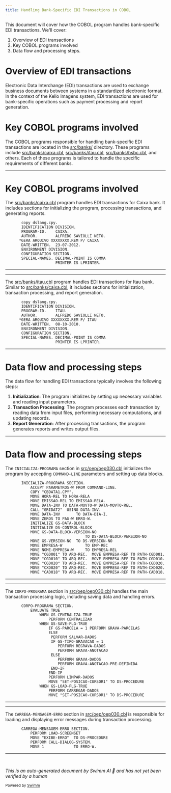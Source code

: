 ```yaml
---
title: Handling Bank-Specific EDI Transactions in COBOL
---
```

This document will cover how the COBOL program handles bank-specific EDI transactions. We'll cover:

1. Overview of EDI transactions
2. Key COBOL programs involved
3. Data flow and processing steps.

# Overview of EDI transactions

Electronic Data Interchange (EDI) transactions are used to exchange business documents between systems in a standardized electronic format. In the context of the Kello Imagens system, EDI transactions are used for bank-specific operations such as payment processing and report generation.

# Key COBOL programs involved

The COBOL programs responsible for handling bank-specific EDI transactions are located in the <SwmPath>[src/banks/](src/banks/)</SwmPath> directory. These programs include <SwmPath>[src/banks/caixa.cbl](src/banks/caixa.cbl)</SwmPath>, <SwmPath>[src/banks/itau.cbl](src/banks/itau.cbl)</SwmPath>, <SwmPath>[src/banks/hsbc.cbl](src/banks/hsbc.cbl)</SwmPath>, and others. Each of these programs is tailored to handle the specific requirements of different banks.

<SwmSnippet path="/src/banks/caixa.cbl" line="1">

---

# Key COBOL programs involved

The <SwmPath>[src/banks/caixa.cbl](src/banks/caixa.cbl)</SwmPath> program handles EDI transactions for Caixa bank. It includes sections for initializing the program, processing transactions, and generating reports.

```cobol
       copy dslang.cpy.
       IDENTIFICATION DIVISION.
       PROGRAM-ID.    CAIXA.
       AUTHOR.        ALFREDO SAVIOLLI NETO.
      *GERA ARQUIVO XXXXXXXX.REM P/ CAIXA
       DATE-WRITTEN.  23-07-2012.
       ENVIRONMENT DIVISION.
       CONFIGURATION SECTION.
       SPECIAL-NAMES. DECIMAL-POINT IS COMMA
                      PRINTER IS LPRINTER.
```

---

</SwmSnippet>

<SwmSnippet path="/src/banks/itau.cbl" line="1">

---

The <SwmPath>[src/banks/itau.cbl](src/banks/itau.cbl)</SwmPath> program handles EDI transactions for Itau bank. Similar to <SwmPath>[src/banks/caixa.cbl](src/banks/caixa.cbl)</SwmPath>, it includes sections for initialization, transaction processing, and report generation.

```cobol
       copy dslang.cpy.
       IDENTIFICATION DIVISION.
       PROGRAM-ID.    ITAU.
       AUTHOR.        ALFREDO SAVIOLLI NETO.
      *GERA ARQUIVO XXXXXXXX.REM P/ ITAU
       DATE-WRITTEN.  08-10-2010.
       ENVIRONMENT DIVISION.
       CONFIGURATION SECTION.
       SPECIAL-NAMES. DECIMAL-POINT IS COMMA
                      PRINTER IS LPRINTER.
```

---

</SwmSnippet>

# Data flow and processing steps

The data flow for handling EDI transactions typically involves the following steps:

1. **Initialization**: The program initializes by setting up necessary variables and reading input parameters.
2. **Transaction Processing**: The program processes each transaction by reading data from input files, performing necessary computations, and updating records.
3. **Report Generation**: After processing transactions, the program generates reports and writes output files.

<SwmSnippet path="/src/oep/oep030.cbl" line="266">

---

# Data flow and processing steps

The <SwmToken path="src/oep/oep030.cbl" pos="266:1:3" line-data="       INICIALIZA-PROGRAMA SECTION.">`INICIALIZA-PROGRAMA`</SwmToken> section in <SwmPath>[src/oep/oep030.cbl](src/oep/oep030.cbl)</SwmPath> initializes the program by accepting <SwmToken path="src/oep/oep030.cbl" pos="267:9:11" line-data="           ACCEPT PARAMETROS-W FROM COMMAND-LINE.">`COMMAND-LINE`</SwmToken> parameters and setting up data blocks.

```cobol
       INICIALIZA-PROGRAMA SECTION.
           ACCEPT PARAMETROS-W FROM COMMAND-LINE.
           COPY "CBDATA1.CPY".
           MOVE HORA-REL TO HORA-RELA
           MOVE EMISSAO-REL TO EMISSAO-RELA.
           MOVE DATA-INV TO DATA-MOVTO-W DATA-MOVTO-REL.
           CALL "GRIDAT2"  USING DATA-INV.
           MOVE DATA-INV       TO DATA-DIA-I.
           MOVE ZEROS TO PAG-W ERRO-W.
           INITIALIZE GS-DATA-BLOCK
           INITIALIZE DS-CONTROL-BLOCK
           MOVE GS-DATA-BLOCK-VERSION-NO
                                   TO DS-DATA-BLOCK-VERSION-NO
           MOVE GS-VERSION-NO  TO DS-VERSION-NO
           MOVE EMPRESA-W          TO EMP-REC
           MOVE NOME-EMPRESA-W     TO EMPRESA-REL
           MOVE "CGD001" TO ARQ-REC.  MOVE EMPRESA-REF TO PATH-CGD001.
           MOVE "CGD010" TO ARQ-REC.  MOVE EMPRESA-REF TO PATH-CGD010.
           MOVE "CGD020" TO ARQ-REC.  MOVE EMPRESA-REF TO PATH-CGD020.
           MOVE "CXD020" TO ARQ-REC.  MOVE EMPRESA-REF TO PATH-CXD020.
           MOVE "CAD018" TO ARQ-REC.  MOVE EMPRESA-REF TO PATH-CAD018.
```

---

</SwmSnippet>

<SwmSnippet path="/src/oep/oep030.cbl" line="395">

---

The <SwmToken path="src/oep/oep030.cbl" pos="395:1:3" line-data="       CORPO-PROGRAMA SECTION.">`CORPO-PROGRAMA`</SwmToken> section in <SwmPath>[src/oep/oep030.cbl](src/oep/oep030.cbl)</SwmPath> handles the main transaction processing logic, including saving data and handling errors.

```cobol
       CORPO-PROGRAMA SECTION.
           EVALUATE TRUE
               WHEN GS-CENTRALIZA-TRUE
                   PERFORM CENTRALIZAR
               WHEN GS-SAVE-FLG-TRUE
                   IF GS-PARCELA = 1 PERFORM GRAVA-PARCELAS
                   ELSE
                    PERFORM SALVAR-DADOS
                    IF GS-TIPO-GRAVACAO = 1
                       PERFORM REGRAVA-DADOS
                       PERFORM GRAVA-ANOTACAO
                    ELSE
                       PERFORM GRAVA-DADOS
                       PERFORM GRAVA-ANOTACAO-PRE-DEFINIDA
                    END-IF
                   END-IF
                   PERFORM LIMPAR-DADOS
                   MOVE "SET-POSICAO-CURSOR1" TO DS-PROCEDURE
               WHEN GS-LOAD-FLG-TRUE
                   PERFORM CARREGAR-DADOS
                   MOVE "SET-POSICAO-CURSOR1" TO DS-PROCEDURE
```

---

</SwmSnippet>

<SwmSnippet path="/src/oep/oep030.cbl" line="889">

---

The <SwmToken path="src/oep/oep030.cbl" pos="889:1:5" line-data="       CARREGA-MENSAGEM-ERRO SECTION.">`CARREGA-MENSAGEM-ERRO`</SwmToken> section in <SwmPath>[src/oep/oep030.cbl](src/oep/oep030.cbl)</SwmPath> is responsible for loading and displaying error messages during transaction processing.

```cobol
       CARREGA-MENSAGEM-ERRO SECTION.
           PERFORM LOAD-SCREENSET
           MOVE "EXIBE-ERRO"  TO DS-PROCEDURE
           PERFORM CALL-DIALOG-SYSTEM.
           MOVE 1             TO ERRO-W.
```

---

</SwmSnippet>

&nbsp;

*This is an auto-generated document by Swimm AI 🌊 and has not yet been verified by a human*

<SwmMeta version="3.0.0" repo-id="Z2l0aHViJTNBJTNBa2VsbG8lM0ElM0Fzd2ltbWlv" repo-name="kello"><sup>Powered by [Swimm](/)</sup></SwmMeta>
